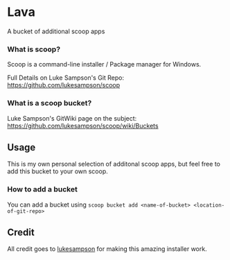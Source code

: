 # Lava
A bucket of additional scoop apps

### What is scoop?
Scoop is a command-line installer / Package manager for Windows.

Full Details on Luke Sampson's Git Repo: https://github.com/lukesampson/scoop

### What is a scoop bucket?
Luke Sampson's GitWiki page on the subject: https://github.com/lukesampson/scoop/wiki/Buckets

## Usage
This is my own personal selection of additonal scoop apps, but 
feel free to add this bucket to your own scoop.

### How to add a bucket
You can add a bucket using
``` scoop bucket add <name-of-bucket> <location-of-git-repo> ```

## Credit
All credit goes to [lukesampson](https://github.com/lukesampson) for making this amazing installer work.
